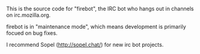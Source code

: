 This is the source code for "firebot", the IRC bot who hangs out in channels on
irc.mozilla.org.

firebot is in "maintenance mode", which means development is primarily focued
on bug fixes.

I recommend Sopel (http://sopel.chat/) for new irc bot projects.
